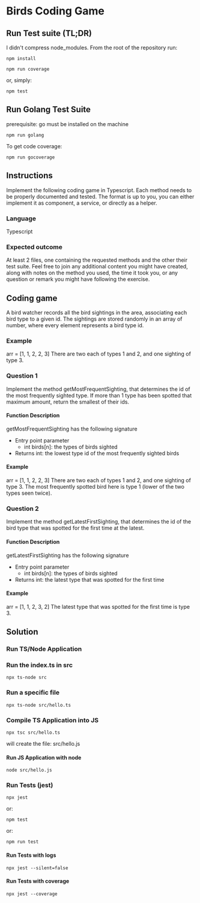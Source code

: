 # Birds Coding Game

## Run Test suite (TL;DR)

I didn't compress node_modules. From the root of the repository run:

```shell
npm install
```

```shell
npm run coverage
```

or, simply:

```shell
npm test
```

## Run Golang Test Suite

prerequisite: go must be installed on the machine

```shell
npm run golang
```

To get code coverage:

```shell
npm run gocoverage
```

## Instructions

Implement the following coding game in Typescript. Each method needs to be properly documented
and tested. The format is up to you, you can either implement it as component, a service, or directly
as a helper.

### Language

Typescript

### Expected outcome

At least 2 files, one containing the requested methods and the other their test suite. Feel free to join
any additional content you might have created, along with notes on the method you used, the time
it took you, or any question or remark you might have following the exercise.

## Coding game

A bird watcher records all the bird sightings in the area, associating each bird type to a given id.
The sightings are stored randomly in an array of number, where every element represents a bird
type id.

### Example

arr = [1, 1, 2, 2, 3]
There are two each of types 1 and 2, and one sighting of type 3.

### Question 1

Implement the method getMostFrequentSighting, that determines the id of the most frequently
sighted type. If more than 1 type has been spotted that maximum amount, return the smallest of
their ids.

#### Function Description

getMostFrequentSighting has the following signature

- Entry point parameter
  - int birds[n]: the types of birds sighted
- Returns int: the lowest type id of the most frequently sighted birds

#### Example

arr = [1, 1, 2, 2, 3]
There are two each of types 1 and 2, and one sighting of type 3. The most frequently spotted bird
here is type 1 (lower of the two types seen twice).

### Question 2

Implement the method getLatestFirstSighting, that determines the id of the bird type that was
spotted for the first time at the latest.

#### Function Description

getLatestFirstSighting has the following signature

- Entry point parameter
  - int birds[n]: the types of birds sighted
- Returns int: the latest type that was spotted for the first time

#### Example

arr = [1, 1, 2, 3, 2]
The latest type that was spotted for the first time is type 3.

## Solution

### Run TS/Node Application

### Run the index.ts in src

```shell
npx ts-node src
```

### Run a specific file

```shell
npx ts-node src/hello.ts
```

### Compile TS Application into JS

```shell
npx tsc src/hello.ts
```

will create the file: src/hello.js

#### Run JS Application with node

```shell
node src/hello.js
```

### Run Tests (jest)

```shell
npx jest
```

or:

```shell
npm test
```

or:

```shell
npm run test
```

#### Run Tests with logs

```shell
npx jest --silent=false
```

#### Run Tests with coverage

```shell
npx jest --coverage
```
